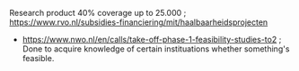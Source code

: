 Research product 40% coverage up to 25.000 ; https://www.rvo.nl/subsidies-financiering/mit/haalbaarheidsprojecten
  - https://www.nwo.nl/en/calls/take-off-phase-1-feasibility-studies-to2 ; Done to acquire knowledge of certain instituations whether something's feasible.